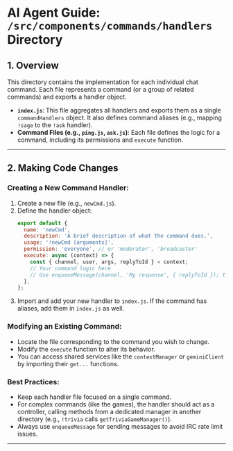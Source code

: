# AI Agent Guide: `/src/components/commands/handlers` Directory

## 1. Overview

This directory contains the implementation for each individual chat command. Each file represents a command (or a group of related commands) and exports a handler object.

- **`index.js`**: This file aggregates all handlers and exports them as a single `commandHandlers` object. It also defines command aliases (e.g., mapping `!sage` to the `!ask` handler).
- **Command Files (e.g., `ping.js`, `ask.js`)**: Each file defines the logic for a command, including its permissions and `execute` function.

---

## 2. Making Code Changes

### Creating a New Command Handler:

1.  Create a new file (e.g., `newCmd.js`).
2.  Define the handler object:
    ```javascript
    export default {
      name: 'newCmd',
      description: 'A brief description of what the command does.',
      usage: '!newCmd [arguments]',
      permission: 'everyone', // or 'moderator', 'broadcaster'
      execute: async (context) => {
        const { channel, user, args, replyToId } = context;
        // Your command logic here
        // Use enqueueMessage(channel, 'My response', { replyToId }); to reply
      },
    };
    ```
3.  Import and add your new handler to `index.js`. If the command has aliases, add them in `index.js` as well.

### Modifying an Existing Command:

-   Locate the file corresponding to the command you wish to change.
-   Modify the `execute` function to alter its behavior.
-   You can access shared services like the `contextManager` or `geminiClient` by importing their `get...` functions.

### Best Practices:

-   Keep each handler file focused on a single command.
-   For complex commands (like the games), the handler should act as a controller, calling methods from a dedicated manager in another directory (e.g., `!trivia` calls `getTriviaGameManager()`).
-   Always use `enqueueMessage` for sending messages to avoid IRC rate limit issues.

---